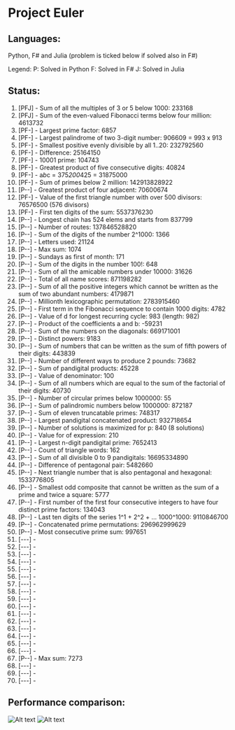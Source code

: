 Project Euler
====================

Languages:
--------------------

Python, F# and Julia (problem is ticked below if solved also in F#)

Legend:
P: Solved in Python
F: Solved in F#
J: Solved in Julia

Status:
--------------------

1.  [PFJ] -  Sum of all the multiples of 3 or 5 below 1000: 233168
2.  [PFJ] -  Sum of the even-valued Fibonacci terms below four million: 4613732
3.  [PF-] -  Largest prime factor: 6857
4.  [PF-] -  Largest palindrome of two 3-digit number: 906609 = 993 x 913
5.  [PF-] -  Smallest positive evenly divisible by all 1..20: 232792560
6.  [PF-] -  Difference: 25164150
7.  [PF-] -  10001 prime: 104743
8.  [PF-] -  Greatest product of five consecutive digits: 40824
9.  [PF-] -  a*b*c = 375*200*425 = 31875000
10. [PF-] -  Sum of primes below 2 million: 142913828922
11. [P--] -  Greatest product of four adjacent: 70600674
12. [PF-] -  Value of the first triangle number with over 500 divisors: 76576500 (576 divisors)
13. [PF-] -  First ten digits of the sum: 5537376230
14. [P--] -  Longest chain has 524 elems and starts from 837799
15. [P--] -  Number of routes: 137846528820
16. [P--] -  Sum of the digits of the number 2^1000: 1366
17. [P--] -  Letters used: 21124
18. [P--] -  Max sum: 1074
19. [P--] -  Sundays as first of month: 171
20. [P--] -  Sum of the digits in the number 100!: 648
21. [P--] -  Sum of all the amicable numbers under 10000: 31626
22. [P--] -  Total of all name scores: 871198282
23. [P--] -  Sum of all the positive integers which cannot be written as the sum of two abundant numbers: 4179871
24. [P--] -  Millionth lexicographic permutation: 2783915460
25. [P--] -  First term in the Fibonacci sequence to contain 1000 digits: 4782
26. [P--] -  Value of d for longest recurring cycle: 983 (length: 982)
27. [P--] -  Product of the coefficients a and b: -59231
28. [P--] -  Sum of the numbers on the diagonals: 669171001
29. [P--] -  Distinct powers: 9183
30. [P--] -  Sum of numbers that can be written as the sum of fifth powers of their digits: 443839
31. [P--] -  Number of different ways to produce 2 pounds: 73682
32. [P--] -  Sum of pandigital products: 45228
33. [P--] -  Value of denominator: 100
34. [P--] -  Sum of all numbers which are equal to the sum of the factorial of their digits: 40730
35. [P--] -  Number of circular primes below 1000000: 55
36. [P--] -  Sum of palindromic numbers below 1000000: 872187
37. [P--] -  Sum of eleven truncatable primes: 748317
38. [P--] -  Largest pandigital concatenated product: 932718654
39. [P--] -  Number of solutions is maximized for p: 840 (8 solutions)
40. [P--] -  Value for of expression: 210
41. [P--] -  Largest n-digit pandigital prime: 7652413
42. [P--] -  Count of triangle words: 162
43. [P--] -  Sum of all divisible 0 to 9 pandigitals: 16695334890
44. [P--] -  Difference of pentagonal pair: 5482660
45. [P--] -  Next triangle number that is also pentagonal and hexagonal: 1533776805
46. [P--] -  Smallest odd composite that cannot be written as the sum of a prime and twice a square: 5777
47. [P--] -  First number of the first four consecutive integers to have four distinct prime factors: 134043
48. [P--] -  Last ten digits of the series 1^1 + 2^2 + ... 1000^1000: 9110846700
49. [P--] -  Concatenated prime permutations: 296962999629
50. [P--] -  Most consecutive prime sum: 997651
51. [---] -
52. [---] -
53. [---] -
54. [---] -
55. [---] -
56. [---] -
57. [---] -
58. [---] -
59. [---] -
60. [---] -
61. [---] -
62. [---] -
63. [---] -
64. [---] -
65. [---] -
66. [---] -
67. [P--] -  Max sum: 7273
68. [---] -
69. [---] -
70. [---] -




Performance comparison:
--------------------
![Alt text](https://bitbucket.org/Mattiranta/projecteuler/src/174db9802283742d9efb1e49f97717234dea2317/performance/plot.png)
![Alt text](http://www.addictedtoibiza.com/wp-content/uploads/2012/12/example.png)